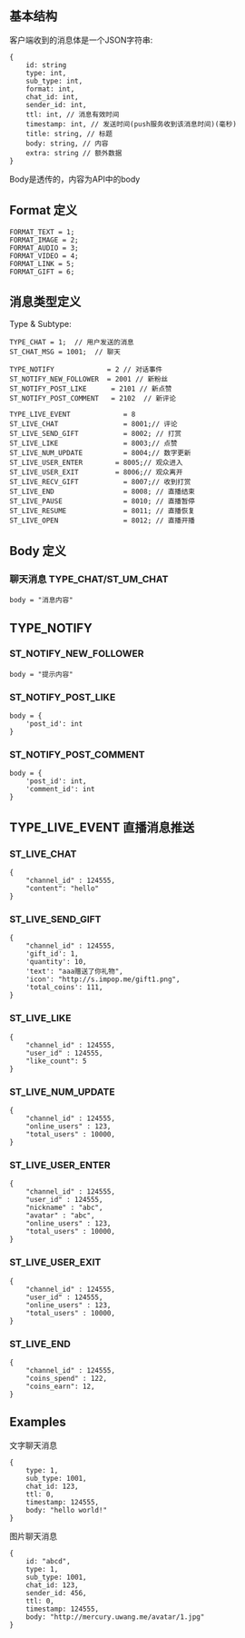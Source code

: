 ## 基本结构 ##

客户端收到的消息体是一个JSON字符串:

    {
        id: string
        type: int,
        sub_type: int,
        format: int,
        chat_id: int,
        sender_id: int,
        ttl: int, // 消息有效时间
        timestamp: int, // 发送时间(push服务收到该消息时间)(毫秒)
        title: string, // 标题
        body: string, // 内容
        extra: string // 额外数据
    }

Body是透传的，内容为API中的body

## Format 定义 ##
    FORMAT_TEXT = 1;
    FORMAT_IMAGE = 2;
    FORMAT_AUDIO = 3;
    FORMAT_VIDEO = 4;
    FORMAT_LINK = 5;
    FORMAT_GIFT = 6;

## 消息类型定义 ##
Type & Subtype:

    TYPE_CHAT = 1;  // 用户发送的消息
    ST_CHAT_MSG = 1001;  // 聊天

    TYPE_NOTIFY             = 2 // 对话事件
    ST_NOTIFY_NEW_FOLLOWER  = 2001 // 新粉丝
    ST_NOTIFY_POST_LIKE      = 2101 // 新点赞
    ST_NOTIFY_POST_COMMENT   = 2102  // 新评论

    TYPE_LIVE_EVENT             = 8
    ST_LIVE_CHAT                = 8001;// 评论
    ST_LIVE_SEND_GIFT           = 8002; // 打赏
    ST_LIVE_LIKE                = 8003;// 点赞
    ST_LIVE_NUM_UPDATE          = 8004;// 数字更新
    ST_LIVE_USER_ENTER        = 8005;// 观众进入
    ST_LIVE_USER_EXIT         = 8006;// 观众离开
    ST_LIVE_RECV_GIFT           = 8007;// 收到打赏
    ST_LIVE_END                 = 8008; // 直播结束
    ST_LIVE_PAUSE               = 8010; // 直播暂停
    ST_LIVE_RESUME              = 8011; // 直播恢复
    ST_LIVE_OPEN                = 8012; // 直播开播

## Body 定义 ##

### 聊天消息 TYPE_CHAT/ST_UM_CHAT ###

    body = "消息内容"


## TYPE_NOTIFY ##
### ST_NOTIFY_NEW_FOLLOWER ###
	body = "提示内容"

### ST_NOTIFY_POST_LIKE ###
	body = {
		'post_id': int
	}

### ST_NOTIFY_POST_COMMENT ###
	body = {
		'post_id': int,
		'comment_id': int
	}

## TYPE_LIVE_EVENT 直播消息推送 ##
### ST_LIVE_CHAT ###

    {
        "channel_id" : 124555,
        "content": "hello"
    }

### ST_LIVE_SEND_GIFT ###

    {
        "channel_id" : 124555,
        'gift_id': 1,
        'quantity': 10,
        'text': "aaa赠送了你礼物",
        'icon': "http://s.impop.me/gift1.png",
        'total_coins': 111,
    }

### ST_LIVE_LIKE ###

    {
        "channel_id" : 124555,
        "user_id" : 124555,
        "like_count": 5
    }

### ST_LIVE_NUM_UPDATE ###

    {
        "channel_id" : 124555,
        "online_users" : 123,
        "total_users" : 10000,
    }

### ST_LIVE_USER_ENTER ###

    {
        "channel_id" : 124555,
        "user_id" : 124555,
        "nickname" : "abc",
        "avatar" : "abc",
        "online_users" : 123,
        "total_users" : 10000,
    }

### ST_LIVE_USER_EXIT ###

    {
        "channel_id" : 124555,
        "user_id" : 124555,
        "online_users" : 123,
        "total_users" : 10000,
    }

### ST_LIVE_END ###

    {
        "channel_id" : 124555,
        "coins_spend" : 122,
        "coins_earn": 12,
    }

## Examples ##

文字聊天消息

    {
        type: 1,
        sub_type: 1001,
        chat_id: 123,
        ttl: 0,
        timestamp: 124555,
        body: "hello world!"
    }

图片聊天消息

    {
        id: "abcd",
        type: 1,
        sub_type: 1001,
        chat_id: 123,
        sender_id: 456,
        ttl: 0,
        timestamp: 124555,
        body: "http://mercury.uwang.me/avatar/1.jpg"
    }

